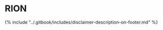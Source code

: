 # RION



























{% include "../.gitbook/includes/disclaimer-description-on-footer.md" %}
